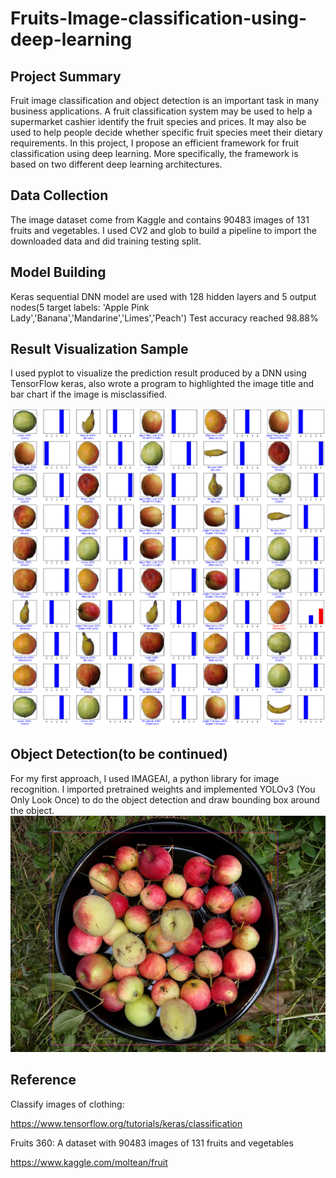 # Fruits-Image-classification-using-deep-learning

## Project Summary
Fruit image classification and object detection is an important task in many business applications. A fruit classification system may be used to help a supermarket cashier identify the fruit species and prices. It may also be used to help people decide whether specific fruit species meet their dietary requirements. In this project, I propose an efficient framework for fruit classification using deep learning. More specifically, the framework is based on two different deep learning architectures. 

## Data Collection
The image dataset come from Kaggle and contains 90483 images of 131 fruits and vegetables. I used CV2 and glob to build a pipeline to import the downloaded data and did training testing split.

## Model Building
Keras sequential DNN model are used with 128 hidden layers and 5 output nodes(5 target labels: 'Apple Pink Lady','Banana','Mandarine','Limes','Peach')
Test accuracy reached 98.88%

## Result Visualization Sample
I used pyplot to visualize the prediction result produced by a DNN using TensorFlow keras, also wrote a program to highlighted the image title and bar chart if the image is misclassified.

![alt text](https://github.com/Bommi95/Fruits-Image-classification-using-deep-learning/blob/master/test1.png)

## Object Detection(to be continued)
For my first approach, I used IMAGEAI, a python library for image recognition. I imported pretrained weights and implemented YOLOv3 (You Only Look Once) to do the object detection and draw bounding box around the object.
![alt text](https://github.com/Bommi95/Fruits-Image-classification-using-deep-learning/blob/master/apples_peaches1.jpg)

## Reference
Classify images of clothing: 

https://www.tensorflow.org/tutorials/keras/classification 

Fruits 360: A dataset with 90483 images of 131 fruits and vegetables 
 
https://www.kaggle.com/moltean/fruit

